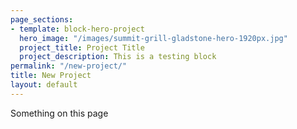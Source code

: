 ```yaml
---
page_sections:
- template: block-hero-project
  hero_image: "/images/summit-grill-gladstone-hero-1920px.jpg"
  project_title: Project Title
  project_description: This is a testing block
permalink: "/new-project/"
title: New Project
layout: default
---
```

<p>Something on this page</p>
